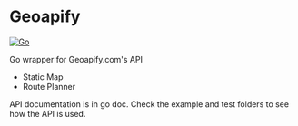 # Geoapify

[![Go](https://github.com/slamethendry/geoapify/actions/workflows/go.yml/badge.svg)](https://github.com/slamethendry/geoapify/actions/workflows/go.yml)

Go wrapper for Geoapify.com's API

- Static Map
- Route Planner


API documentation is in go doc. Check the example and test folders to see how the API is used.
